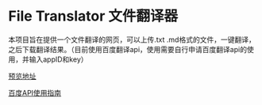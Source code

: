 # File Translator 文件翻译器

本项目旨在提供一个文件翻译的网页，可以上传.txt .md格式的文件，一键翻译，之后下载翻译结果。（目前使用百度翻译api，使用需要自行申请百度翻译api的使用，并输入appID和key）

[预览地址](https://Tridict.github.io/FileTranslator/)

[百度API使用指南](https://fanyi-api.baidu.com)

